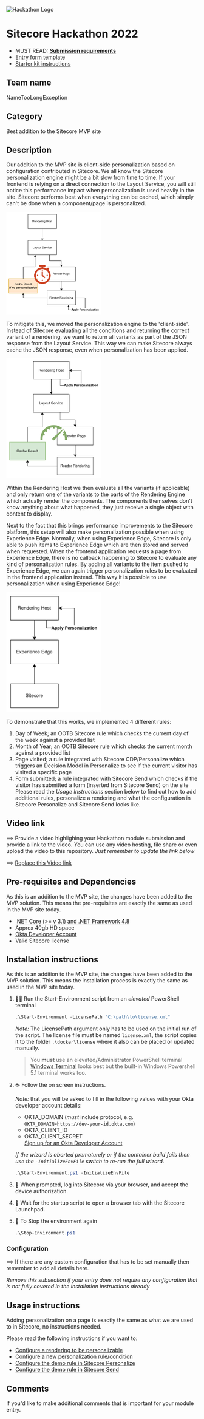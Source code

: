 ![Hackathon Logo](docs/images/hackathon.png?raw=true "Hackathon Logo")
# Sitecore Hackathon 2022

- MUST READ: **[Submission requirements](SUBMISSION_REQUIREMENTS.md)**
- [Entry form template](ENTRYFORM.md)
- [Starter kit instructions](STARTERKIT_INSTRUCTIONS.md)

## Team name
NameTooLongException

## Category
Best addition to the Sitecore MVP site

## Description
Our addition to the MVP site is client-side personalization based on configuration contributed in Sitecore.
We all know the Sitecore personalization engine might be a bit slow from time to time. If your frontend is relying on a direct connection to the Layout Service, you will still notice this performance impact when personalization is used heavily in the site. Sitecore performs best when everything can be cached, which simply can't be done when a component/page is personalized.


<img src="docs/images/personalization-normal.png?raw=true" width="250px" style="background-color: white" />



To mitigate this, we moved the personalization engine to the 'client-side'. Instead of Sitecore evaluating all the conditions and returning the correct variant of a rendering, we want to return all variants as part of the JSON response from the Layout Service. This way we can make Sitecore always cache the JSON response, even when personalization has been applied.



<img src="docs/images/personalization-clientside.png?raw=true" width="250px" style="background-color: white" />



Within the Rendering Host we then evaluate all the variants (if applicable) and only return one of the variants to the parts of the Rendering Engine which actually render the components. The components themselves don't know anything about what happened, they just receive a single object with content to display.

Next to the fact that this brings performance improvements to the Sitecore platform, this setup will also make personalization possible when using Experience Edge. Normally, when using Experience Edge, Sitecore is only able to push items to Experience Edge which are then stored and served when requested. When the frontend application requests a page from Experience Edge, there is no callback happening to Sitecore to evaluate any kind of personalization rules.
By adding all variants to the item pushed to Experience Edge, we can again trigger personalization rules to be evaluated in the frontend application instead. This way it is possible to use personalization when using Experience Edge!



<img src="docs/images/personalization-edge.png?raw=true" width="250px" style="background-color: white" />



To demonstrate that this works, we implemented 4 different rules:
1. Day of Week; an OOTB Sitecore rule which checks the current day of the week against a provided list
2. Month of Year; an OOTB Sitecore rule which checks the current month against a provided list
3. Page visited; a rule integrated with Sitecore CDP/Personalize which triggers an Decision Model in Personalize to see if the current visitor has visited a specific page
4. Form submitted; a rule integrated with Sitecore Send which checks if the visitor has submitted a form (inserted from Sitecore Send) on the site
Please read the *Usage Instructions* section below to find out how to add additional rules, personalize a rendering and what the configuration in Sitecore Personalize and Sitecore Send looks like.

## Video link
⟹ Provide a video highlighing your Hackathon module submission and provide a link to the video. You can use any video hosting, file share or even upload the video to this repository. _Just remember to update the link below_

⟹ [Replace this Video link](#video-link)



## Pre-requisites and Dependencies
As this is an addition to the MVP site, the changes have been added to the MVP solution. This means the pre-requisites are exactly the same as used in the MVP site today.

- [.NET Core (>= v 3.1) and .NET Framework 4.8](https://dotnet.microsoft.com/download)
- Approx 40gb HD space
- [Okta Developer Account](https://developer.okta.com/signup/)
- Valid Sitecore license

## Installation instructions
As this is an addition to the MVP site, the changes have been added to the MVP solution. This means the installation process is exactly the same as used in the MVP site today.

1. 🏃‍♂️ Run the Start-Environment script from an _elevated_ PowerShell terminal 

    ```ps1
    .\Start-Environment -LicensePath "C:\path\to\license.xml"
    ```
   _Note:_  The LicensePath argument only has to be used on the initial run of the script. The license file must be named `license.xml`, the script copies it to the folder `.\docker\license` where it also can be placed or updated manually.  

   > You **must** use an elevated/Administrator PowerShell terminal  
   > [Windows Terminal](https://github.com/microsoft/terminal/releases) looks best but the built-in Windows Powershell 5.1 terminal works too.

2. ☕ Follow the on screen instructions.  

   _Note:_ that you will be asked to fill in the following values with your Okta developer account details:
      - OKTA_DOMAIN (*must* include protocol, e.g. `OKTA_DOMAIN=https://dev-your-id.okta.com`)
      - OKTA_CLIENT_ID
      - OKTA_CLIENT_SECRET  
   [Sign up for an Okta Developer Account](https://developer.okta.com/signup/)

   _If the wizard is aborted prematurely or if the container build fails then use the `-InitializeEnvFile` switch to re-run the full wizard._

    ```ps1
    .\Start-Environment.ps1 -InitializeEnvFile
    ```  

3. 🔑 When prompted, log into Sitecore via your browser, and accept the device authorization.  

4. 🚀 Wait for the startup script to open a browser tab with the Sitecore Launchpad.  

5. 🛑 To Stop the environment again  
   
   ```ps1
   .\Stop-Environment.ps1
   ```  

### Configuration
⟹ If there are any custom configuration that has to be set manually then remember to add all details here.

_Remove this subsection if your entry does not require any configuration that is not fully covered in the installation instructions already_

## Usage instructions
Adding personalization on a page is exactly the same as what we are used to in Sitecore, no instructions needed.

Please read the following instructions if you want to:
- [Configure a rendering to be personalizable](docs/configure-rendering.md)
- [Configure a new personalization rule/condition](docs/configure-rule.md)
- [Configure the demo rule in Sitecore Personalize](docs/configure-personalize.md)
- [Configure the demo rule in Sitecore Send](docs/configure-send.md)

## Comments
If you'd like to make additional comments that is important for your module entry.
